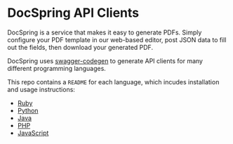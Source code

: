 # DocSpring API Clients

DocSpring is a service that makes it easy to generate PDFs.
Simply configure your PDF template in our web-based editor,
post JSON data to fill out the fields, then download your generated PDF.

DocSpring uses [swagger-codegen](https://github.com/swagger-api/swagger-codegen) to generate
API clients for many different programming languages.

This repo contains a `README` for each language, which incudes installation and usage instructions:

- [Ruby](./README.ruby.md)
- [Python](./README.python.md)
- [Java](./README.java.md)
- [PHP](./README.php.md)
- [JavaScript](./README.javascript.md)
  <!-- * [Go](./README.go.md)
- [Rust](./README.rust.md)
- [Elixir](./README.go.md)
- [Swift](./README.swift4.md)
- [Objective-C](./README.objc.md) -->

## More Help

See the [DocSpring documentation](https://docspring.com/docs) for more information about DocSpring.

Feel free to [send us an email](mailto:support@docspring.com) if you need any help.
